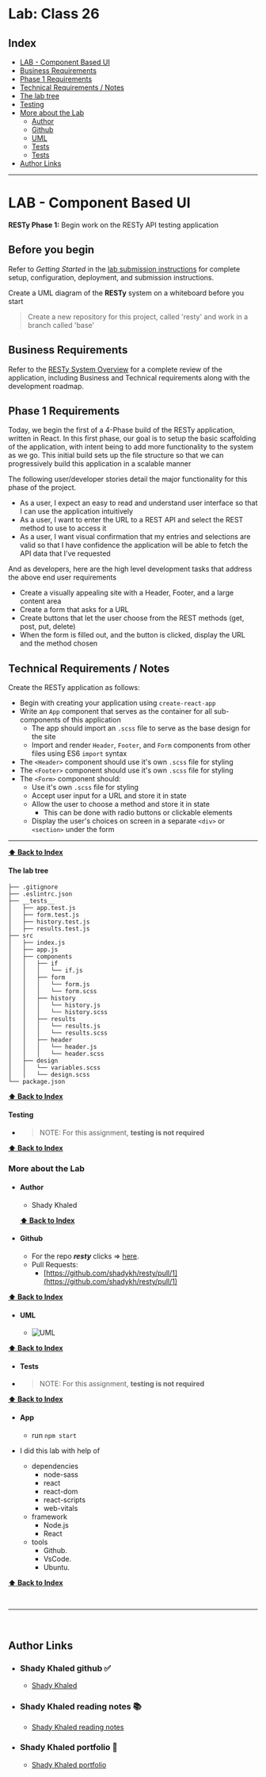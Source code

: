 # Lab: Class 26

## Index

- [LAB - Component Based UI](#LAB---Component-Based-UI)
- [Business Requirements](#Business-Requirements)
- [Phase 1 Requirements](#Phase-1-Requirements)
- [Technical Requirements / Notes](#Technical-Requirements-/-Notes)
- [The lab tree](#The-lab-tree)
- [Testing](#Testing)
- [More about the Lab](#More-about-the-Lab)
  - [Author](#Author)
  - [Github](#Github)
  - [UML](#UML)
  - [Tests](#Tests)
  - [Tests](#App)
- [Author Links](#Author-Links)

---

# LAB - Component Based UI

**RESTy Phase 1:** Begin work on the RESTy API testing application

## Before you begin

Refer to *Getting Started*  in the [lab submission instructions](../../../reference/submission-instructions/labs/README.md) for complete setup, configuration, deployment, and submission instructions.

Create a UML diagram of the **RESTy** system on a whiteboard before you start

> Create a new repository for this project, called 'resty' and work in a branch called 'base'

## Business Requirements

Refer to the [RESTy System Overview](../../apps-and-libraries/resty/README.md) for a complete review of the application, including Business and Technical requirements along with the development roadmap.

## Phase 1 Requirements

Today, we begin the first of a 4-Phase build of the RESTy application, written in React. In this first phase, our goal is to setup the basic scaffolding of the application, with intent being to add more functionality to the system as we go. This initial build sets up the file structure so that we can progressively build this application in a scalable manner

The following user/developer stories detail the major functionality for this phase of the project.

- As a user, I expect an easy to read and understand user interface so that I can use the application intuitively
- As a user, I want to enter the URL to a REST API and select the REST method to use to access it
- As a user, I want visual confirmation that my entries and selections are valid so that I have confidence the application will be able to fetch the API data that I've requested

And as developers, here are the high level development tasks that address the above end user requirements

- Create a visually appealing site with a Header, Footer, and a large content area
- Create a form that asks for a URL
- Create buttons that let the user choose from the REST methods (get, post, put, delete)
- When the form is filled out, and the button is clicked, display the URL and the method chosen

## Technical Requirements / Notes

Create the RESTy application as follows:

- Begin with creating your application using `create-react-app`
- Write an `App` component that serves as the container for all sub-components of this application
  - The app should import an `.scss` file to serve as the base design for the site
  - Import and render `Header`, `Footer`, and `Form` components from other files using ES6 `import` syntax
- The `<Header>` component should use it's own `.scss` file for styling
- The `<Footer>` component should use it's own `.scss` file for styling
- The `<Form>` component should:
  - Use it's own `.scss` file for styling
  - Accept user input for a URL and store it in state
  - Allow the user to choose a method and store it in state
    - This can be done with radio buttons or clickable elements
  - Display the user's choices on screen in a separate `<div>` or `<section>` under the form

---

**[⬆ Back to Index](#index)**

#### **The lab tree**

```
├── .gitignore
├── .eslintrc.json
├── __tests__
│   ├── app.test.js
│   ├── form.test.js
│   ├── history.test.js
│   ├── results.test.js
├── src
│   ├── index.js
│   ├── app.js
│   ├── components
│   │   ├── if
│   │   │   └── if.js
│   │   ├── form
│   │   │   └── form.js
│   │   │   └── form.scss
│   │   ├── history
│   │   │   └── history.js
│   │   │   └── history.scss
│   │   ├── results
│   │   │   └── results.js
│   │   │   └── results.scss
│   │   ├── header
│   │   │   └── header.js
│   │   │   └── header.scss
│   ├── design
│   │   └── variables.scss
│   │   └── design.scss
└── package.json
```

**[⬆ Back to Index](#index)**

#### **Testing**

- > NOTE: For this assignment, **testing is not required**

**[⬆ Back to Index](#index)**

### **More about the Lab**

- #### Author

  - Shady Khaled

  **[⬆ Back to Index](#index)**

- #### Github

  - For the repo ***resty*** clicks => [here](https://github.com/shadykh/resty).
  - Pull Requests:
    - [https://github.com/shadykh/resty/pull/1](https://github.com/shadykh/resty/pull/1)

**[⬆ Back to Index](#index)**

- #### UML

  - ![UML](./public/assets/uml.PNG)

**[⬆ Back to Index](#index)**

- #### Tests

- > NOTE: For this assignment, **testing is not required**

**[⬆ Back to Index](#index)**

- #### App

  - run `npm start`

- I did this lab with help of
  - dependencies
    - node-sass
    - react
    - react-dom
    - react-scripts
    - web-vitals
  - framework
    - Node.js
    - React
  - tools
    - Github.
    - VsCode.
    - Ubuntu.

**[⬆ Back to Index](#index)**

<br>

---
<br>

## Author Links

- ### Shady Khaled github ✅

  - [Shady Khaled](https://github.com/shadykh)

- ### Shady Khaled reading notes 📚

  - [Shady Khaled reading notes](https://shadykh.github.io/reading-notes/)

- ### Shady Khaled portfolio 💬

  - [Shady Khaled portfolio](https://portfolio-shady.herokuapp.com/)
